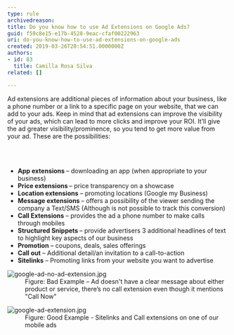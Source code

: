```yaml
---
type: rule
archivedreason: 
title: Do you know how to use Ad Extensions on Google Ads?
guid: f59c8e15-e17b-4528-9eac-cfaf00222963
uri: do-you-know-how-to-use-ad-extensions-on-google-ads
created: 2019-03-26T20:54:51.0000000Z
authors:
- id: 83
  title: Camilla Rosa Silva
related: []

---
```



<p class="ssw15-rteElement-P">Ad extensions are additional pieces of information about your business, like a phone number or a link to a specific page on your website, that we can add to your ads. Keep in mind that ad extensions can improve the visibility of your ads, which can lead to more clicks and improve your ROI. It’ll give the ad greater visibility/prominence, so you tend to get more value from your ad. These are the possibilities&#58;<br></p>
<br><excerpt class='endintro'></excerpt><br>
<ul><li> 
      <b>App extensions </b>– downloading an app (when appropriate to your business)<br></li><li> 
      <b>Price extensions </b>– price transparency on a showcase</li><li> 
      <b>Location extensions</b> – promoting locations (Google my Business)</li><li> 
      <b>Message extensions </b>– offers a possibility of the viewer sending the company a Text/SMS (Although is not possible to track this conversion)</li><li> 
      <b>Call Extensions</b> – provides the ad a phone number to make calls through mobiles</li><li> 
      <b>Structured Snippets </b>– provide advertisers 3 additional headlines of text to highlight key aspects of our business</li><li> 
      <b>Promotion</b> – coupons, deals, sales offerings</li><li> 
      <b>Call out</b> – Additional detail/an invitation to a call-to-action</li><li> 
      <b>Sitelinks</b> – Promoting links from your website you want to advertise</li></ul><dl class="badImage"><dt>
      <img src="/PublishingImages/google-ad-no-ad-extension.jpg" alt="google-ad-no-ad-extension.jpg" />
   </dt><dd>Figure&#58; Bad Example – Ad doesn't have a clear message about either product or service, there’s no call extension even though it mentions &quot;Call Now&quot;​<br></dd></dl><dl class="goodImage"><dt><img src="/PublishingImages/google-ad-extension.jpg" alt="google-ad-extension.jpg" />​<br></dt><dd>Figure&#58; Good Example - Sitelinks and Call extensions on one of our mobile ads​</dd></dl>​


